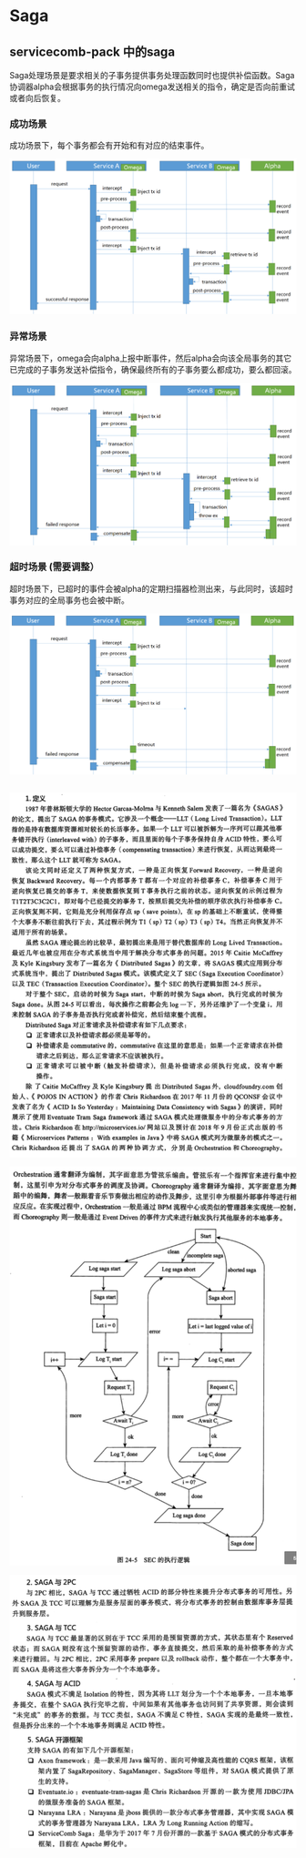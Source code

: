 # Saga

## servicecomb-pack 中的saga

Saga处理场景是要求相关的子事务提供事务处理函数同时也提供补偿函数。Saga协调器alpha会根据事务的执行情况向omega发送相关的指令，确定是否向前重试或者向后恢复。

### 成功场景

成功场景下，每个事务都会有开始和有对应的结束事件。

![Successful Scenario](assets/successful_scenario.png)

### 异常场景

异常场景下，omega会向alpha上报中断事件，然后alpha会向该全局事务的其它已完成的子事务发送补偿指令，确保最终所有的子事务要么都成功，要么都回滚。

![Exception Scenario](assets/exception_scenario.png)

### 超时场景 (需要调整）

超时场景下，已超时的事件会被alpha的定期扫描器检测出来，与此同时，该超时事务对应的全局事务也会被中断。

![Timeout Scenario](assets/timeout_scenario.png)

## 

![image-20200617222655396](../../../assets/image-20200617222655396.png)

![image-20200617222709883](../../../assets/image-20200617222709883.png)

![image-20200617222728375](../../../assets/image-20200617222728375.png)